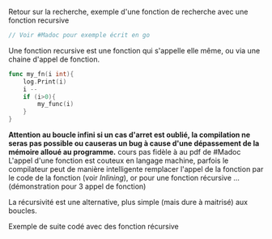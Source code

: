 Retour sur la recherche, exemple d'une fonction de recherche avec une fonction recursive
```go
// Voir #Madoc pour exemple écrit en go
```
Une fonction recursive est une fonction qui s'appelle elle même, ou via une chaine d'appel de fonction.
```go
func my_fn(i int){
	log.Print(i)
	i --
	if (i>0){
		my_func(i)
	} 
}
```
**Attention au boucle infini si un cas d'arret est oublié, la compilation ne seras pas possible ou causeras un bug à cause d'une dépassement de la mémoire alloué au programme.**
cours pas fidèle à au pdf de #Madoc 
L'appel d'une fonction est couteux en langage machine, parfois le compilateur peut de manière intelligente remplacer l'appel de la fonction par le code de la fonction (voir *Inlining*), or pour une fonction récursive ... (démonstration pour 3 appel de fonction)

La récursivité est une alternative, plus simple (mais dure à maitrisé) aux boucles.

Exemple de suite codé avec des fonction récursive